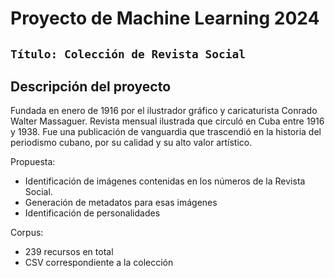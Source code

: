 # Proyecto de Machine Learning 2024

## `Título: Colección de Revista Social`

## Descripción del proyecto

Fundada en enero de 1916 por el ilustrador gráfico y caricaturista Conrado Walter Massaguer. Revista mensual ilustrada que circuló en Cuba entre 1916 y 1938. Fue una publicación de vanguardia que trascendió en la historia del periodismo cubano, por su calidad y su alto valor artístico.

Propuesta: 
-	Identificación de imágenes contenidas en los números de la Revista Social. 
-	Generación de metadatos para esas imágenes
-	Identificación de personalidades 

Corpus:
-	239 recursos en total
-	CSV correspondiente a la colección
